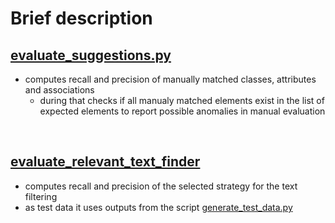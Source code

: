 # Brief description

## [evaluate_suggestions.py](evaluate_suggestions.py)
- computes recall and precision of manually matched classes, attributes and associations
    - during that checks if all manualy matched elements exist in the list of expected elements to report possible anomalies in manual evaluation


<br/>


## [evaluate_relevant_text_finder](evaluate_relevant_text_finder.py)
- computes recall and precision of the selected strategy for the text filtering
- as test data it uses outputs from the script [generate_test_data.py](../generation/generate_test_data.py)